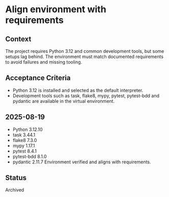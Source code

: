 # Align environment with requirements

## Context
The project requires Python 3.12 and common development tools, but some
setups lag behind. The environment must match documented requirements to
avoid failures and missing tooling.

## Acceptance Criteria
- Python 3.12 is installed and selected as the default interpreter.
- Development tools such as task, flake8, mypy, pytest, pytest-bdd and
  pydantic are available in the virtual environment.

## 2025-08-19
- Python 3.12.10
- task 3.44.1
- flake8 7.3.0
- mypy 1.17.1
- pytest 8.4.1
- pytest-bdd 8.1.0
- pydantic 2.11.7
Environment verified and aligns with requirements.

## Status
Archived
